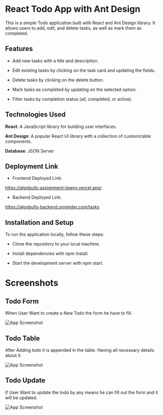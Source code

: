 

# React Todo App with Ant Design

This is a simple Todo application built with React and Ant Design library. It allows users to add, edit, and delete tasks, as well as mark them as completed.





## Features 



- Add new tasks with a title and description.



- Edit existing tasks by clicking on the task card and updating the fields.



- Delete tasks by clicking on the delete button.



- Mark tasks as completed by updating on the selected option.



- Filter tasks by completion status (all, completed, or active).





## Technologies Used



**React**: A JavaScript library for building user interfaces.



**Ant Design**:  A popular React UI library with a collection of customizable components.



**Database**: JSON Server





## Deployment Link



- Frontend Deployed Link:

https://algobulls-assignment-tawny.vercel.app/



- Backend Deployed Link:

https://algobulls-backend.onrender.com/tasks



## Installation and Setup



To run the application locally, follow these steps:

- Clone the repository to your local machine.

- Install dependencies with npm install.

- Start the development server with npm start.

  

# Screenshots



## Todo Form

When User Want to create a New Todo the form he have to fill.



![App Screenshot](https://i.postimg.cc/kM6GbN7L/Web-capture-16-2-2023-18295-algobulls-assignment-tawny-vercel-app.jpg)



## Todo Table

After Adding todo it is appended in the table. Having all necessary details about it.



![App Screenshot](https://i.postimg.cc/FF7G8K40/Web-capture-16-2-2023-183134-algobulls-assignment-tawny-vercel-app.jpg)



## Todo Update

If User Want to update the todo by any means he can fill out the form and it will be updated.



![App Screenshot](https://i.postimg.cc/SKcbWGZN/Web-capture-16-2-2023-183446-algobulls-assignment-tawny-vercel-app.jpg)


